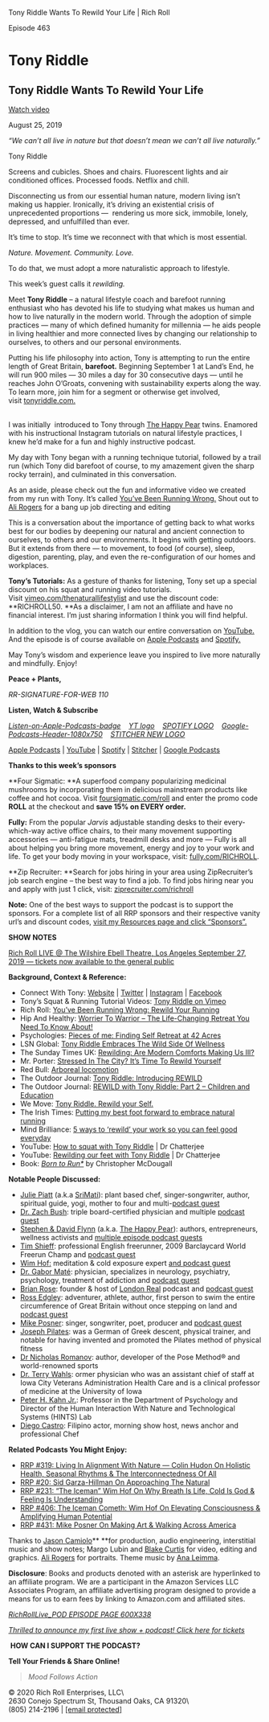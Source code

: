 Tony Riddle Wants To Rewild Your Life | Rich Roll

Episode 463

Tony Riddle
===========

Tony Riddle Wants To Rewild Your Life
-------------------------------------

[Watch video ](https://www.youtube.com/watch?v=jng3VJYcNhw)

August 25, 2019

*“We can’t all live in nature but that doesn’t mean we can’t all live
naturally.”*

Tony Riddle


Screens and cubicles. Shoes and chairs. Fluorescent lights and air
conditioned offices. Processed foods. Netflix and chill.

Disconnecting us from our essential human nature, modern living isn’t
making us happier. Ironically, it’s driving an existential crisis of
unprecedented proportions —  rendering us more sick, immobile, lonely,
depressed, and unfulfilled than ever.

It’s time to stop. It’s time we reconnect with that which is most
essential.

*Nature. Movement. Community. Love.*

To do that, we must adopt a more naturalistic approach to lifestyle.

This week’s guest calls it *rewilding.*

Meet **Tony Riddle** – a natural lifestyle coach and barefoot running
enthusiast who has devoted his life to studying what makes us human and
how to live naturally in the modern world. Through the adoption of
simple practices — many of which defined humanity for millennia — he
aids people in living healthier and more connected lives by changing our
relationship to ourselves, to others and our personal environments.

Putting his life philosophy into action, Tony is attempting to run the
entire length of Great Britain, **barefoot.** Beginning September 1 at
Land’s End, he will run 900 miles — 30 miles a day for 30 consecutive
days — until he reaches John O’Groats, convening with sustainability
experts along the way. To learn more, join him for a segment or
otherwise get involved, visit [tonyriddle.com.](http://tonyriddle.com.)

\
I was initially  introduced to Tony through [The Happy
Pear](https://www.richroll.com/?s=happy+pear) twins. Enamored with his
instructional Instagram tutorials on natural lifestyle practices, I knew
he’d make for a fun and highly instructive podcast.

My day with Tony began with a running technique tutorial, followed by a
trail run (which Tony did barefoot of course, to my amazement given the
sharp rocky terrain), and culminated in this conversation.

As an aside, please check out the fun and informative video we created
from my run with Tony. It’s called [You’ve Been Running
Wrong.](https://www.richroll.com/blog/youve-been-running-wrong/) Shout
out to [Ali Rogers](http://pranalens.com) for a bang up job directing
and editing

This is a conversation about the importance of getting back to what
works best for our bodies by deepening our natural and ancient
connection to ourselves, to others and our environments. It begins with
getting outdoors. But it extends from there — to movement, to food (of
course), sleep, digestion, parenting, play, and even the
re-configuration of our homes and workplaces.

**Tony’s Tutorials:** As a gesture of thanks for listening, Tony set up
a special discount on his squat and running video tutorials.
Visit [vimeo.com/thenaturallifestylist](https://vimeo.com/thenaturallifestylist)
and use the discount code: **RICHROLL50. **As a disclaimer, I am not an
affiliate and have no financial interest. I’m just sharing information I
think you will find helpful.

In addition to the vlog, you can watch our entire conversation on
[YouTube.](https://bit.ly/tonyriddle463) And the episode is of course
available on [Apple Podcasts](https://bit.ly/rrpitunes) and
[Spotify.](https://bit.ly/rrpspotify)

May Tony’s wisdom and experience leave you inspired to live more
naturally and mindfully. Enjoy!

**Peace + Plants,**

*RR-SIGNATURE-FOR-WEB 110*

**Listen, Watch & Subscribe**

[*Listen-on-Apple-Podcasts-badge*](https://bit.ly/rrpitunes)    [*YT
logo*](https://youtube.com/richroll)    [*SPOTIFY
LOGO*](https://bit.ly/rrpspotify) 
  [*Google-Podcasts-Header-1080x750*](https://bit.ly/rrpgoogle)    [*STITCHER
NEW LOGO*](https://bit.ly/rrpstitcher)

[Apple
Podcasts](https://bit.ly/rrpitunes) | [YouTube](https://youtube.com/richroll) | [Spotify](https://bit.ly/rrpspotify) | [Stitcher](https://bit.ly/rrpstitcher) | [Google
Podcasts](https://bit.ly/rrpgoogle)

**Thanks to this week’s sponsors**

**Four Sigmatic: **A superfood company popularizing medicinal mushrooms
by incorporating them in delicious mainstream products like coffee and
hot cocoa.
Visit [foursigmatic.com/roll](http://www.foursigmatic.com/roll) and
enter the promo code **ROLL** at the checkout and **save 15% on EVERY
order.**

**Fully:** From the popular *Jarvis* adjustable standing desks to their
every-which-way active office chairs, to their many movement supporting
accessories — anti-fatigue mats, treadmill desks and more — Fully is all
about helping you bring more movement, energy and joy to your work and
life. To get your body moving in your workspace, visit:
[fully.com/RICHROLL](http://www.fully.com/RICHROLL).

**Zip Recruiter: **Search for jobs hiring in your area using
ZipRecruiter’s job search engine – the best way to find a job. To find
jobs hiring near you and apply with just 1 click,
visit: [ziprecruiter.com/richroll](https://www.ziprecruiter.com/richroll)

**Note:** One of the best ways to support the podcast is to support the
sponsors. For a complete list of all RRP sponsors and their respective
vanity url’s and discount codes, [visit my Resources page and click
“Sponsors”.](https://www.richroll.com/resources/)

**SHOW NOTES**

[Rich Roll LIVE @ The Wilshire Ebell Theatre, Los Angeles September 27,
2019 — tickets now available to the general
public](http://axs.com/events/378244/rich-roll-live-tickets?skin=aegpresents)

**Background, Context & Reference:**

-   Connect With Tony: [Website](https://tonyriddle.com) |
    [Twitter](https://twitter.com/feedthehuman) |
    [Instagram](https://www.instagram.com/thenaturallifestylist) | [Facebook](https://www.facebook.com/naturallifestylist)
-   Tony’s Squat & Running Tutorial Videos: [Tony Riddle on
    Vimeo](https://www.vimeo.com/thenaturallifestylist%20)
-   Rich Roll: [You’ve Been Running Wrong: Rewild Your
    Running](https://www.richroll.com/blog/youve-been-running-wrong/)
-   Hip And Healthy: [Worrier To Warrior – The Life-Changing Retreat You
    Need To Know
    About!](https://tonyriddle.com/wp-content/uploads/2019/02/HIP-AND-HEALTHY-ARTICLE2.pdf)
-   Psychologies: [Pieces of me: Finding Self Retreat at 42
    Acres](https://tonyriddle.com/wp-content/uploads/2019/02/PSYCHOLOGIES-ARTICLE.pdf)
-   LSN Global: [Tony Riddle Embraces The Wild Side Of
    Wellness](https://www.lsnglobal.com/big-ideas/article/22114/tony-riddle-embraces-the-wild-side-of-wellness)
-   The Sunday Times UK: [Rewilding: Are Modern Comforts Making Us
    Ill?](https://www.thetimes.co.uk/article/rewilding-are-modern-comforts-making-us-ill-jz8xzxrdk)
-   Mr. Porter: [Stressed In The City? It’s Time To Rewild
    Yourself](https://tonyriddle.com/wp-content/uploads/2019/02/MR-PORTER-ARTICLE.pdf)
-   Red Bull: [Arboreal
    locomotion](https://tonyriddle.com/wp-content/uploads/2019/02/RED-BULL-ARTICLE.pdf)
-   The Outdoor Journal: [Tony Riddle: Introducing
    REWILD](https://www.outdoorjournal.com/featured/athletes-and-explorers/rewild-movement-tony-riddle/)
-   The Outdoor Journal: [REWILD with Tony Riddle: Part 2 – Children and
    Education](https://www.outdoorjournal.com/featured/athletes-and-explorers/rewild-tony-riddle-children-education/)
-   We Move: [Tony Riddle. Rewild
    your Self.](https://www.wemovemagazine.com/podcasts/2018/9/15/tony-riddle-the-natural-lifestylist)
-   The Irish Times: [Putting my best foot forward to embrace natural
    running](https://www.irishtimes.com/life-and-style/health-family/putting-my-best-foot-forward-to-embrace-natural-running-1.1560164)
-   Mind Brilliance: [5 ways to ‘rewild’ your work so you can feel good
    everyday](https://www.mindbrilliance.co.uk/5-ways-to-rewild-your-work-so-you-can-feel-good-everyday/)
-   YouTube: [How to squat with Tony
    Riddle](https://www.youtube.com/watch?v=NWYDc0QHbtI) | Dr Chatterjee
-   YouTube: [Rewilding our feet with Tony
    Riddle](https://www.youtube.com/watch?v=4jDB9IKvMaA) | Dr Chatterjee
-   Book: [*Born to
    Run\**](https://www.amazon.com/gp/product/0307279189/ref=as_li_qf_asin_il_tl?ie=UTF8&tag=ricroloffweb-20&creative=9325&linkCode=as2&creativeASIN=0307279189&linkId=9abed055846bb65c202e1b2a890c1ae5) by
    Christopher McDougall

**Notable People Discussed:**

-   [Julie Piatt](http://www.srimati.com/) (a.k.a
    [SriMati](http://www.srimatimusic.com/)): plant based chef,
    singer-songwriter, author, spiritual guide, yogi, mother to four and
    multi-[podcast guest](https://www.richroll.com/?s=julie+piatt)
-   [Dr. Zach Bush](http://zachbushmd.com/): triple board-certified
    physician and multiple [podcast
    guest](https://www.richroll.com/podcast/zach-bush-414/)
-   [Stephen & David Flynn](https://thehappypear.ie/about/) (a.k.a. [The
    Happy Pear](https://thehappypear.ie/)): authors, entrepreneurs,
    wellness activists and [multiple episode podcast
    guests](https://www.richroll.com/?s=happy+pear)
-   [Tim Shieff](https://www.youtube.com/user/99timshi): professional
    English freerunner, 2009 Barclaycard World Freerun Champ and
    [podcast
    guest](https://www.richroll.com/podcast/the-spirit-of-timothy-shieff/)
-   [Wim Hof:](http://www.icemanwimhof.com/) meditation & cold exposure
    expert [and podcast
    guest](https://www.richroll.com/podcast/the-iceman-wim-hof/)
-   [Dr. Gabor Maté](https://drgabormate.com/): physician, specializes
    in neurology, psychiatry, psychology, treatment of addiction
    and [podcast guest](https://www.richroll.com/podcast/gabor-mate/)
-   [Brian Rose](https://twitter.com/LondonRealTV): founder & host
    of [London Real](https://londonreal.tv/e/) podcast and [podcast
    guest](https://www.richroll.com/podcast/brian-rose-381/)
-   [Ross Edgley](https://rossedgley.com): adventurer, athlete, author,
    first person to swim the entire circumference of Great
    Britain without once stepping on land and [podcast
    guest](https://www.richroll.com/podcast/ross-edgley-408/)
-   [Mike Posner](https://mikeposner.com): singer, songwriter, poet,
    producer and [podcast
    guest](https://www.richroll.com/podcast/mike-posner-431/)
-   [Joseph
    Pilates](https://www.pilates.com/BBAPP/V/pilates/origins-of-pilates.html):
    was a German of Greek descent, physical trainer, and notable for
    having invented and promoted the Pilates method of physical fitness
-   [Dr Nicholas Romanov](https://nicholasromanov.com): author,
    developer of the Pose Method® and world-renowned sports
-   [Dr. Terry Wahls](https://terrywahls.com): ormer physician who was
    an assistant chief of staff at Iowa City Veterans Administration
    Health Care and is a clinical professor of medicine at the
    University of Iowa
-   [Peter H.
    Kahn Jr.](https://scholar.google.com/citations?user=qtsnjKsAAAAJ):
    Professor in the Department of Psychology and Director of the Human
    Interaction With Nature and Technological Systems (HINTS) Lab
-   [Diego Castro](https://www.instagram.com/diegokcastro/): Filipino
    actor, morning show host, news anchor and professional Chef

**Related Podcasts You Might Enjoy:**

-   [RRP \#319: Living In Alignment With Nature — Colin Hudon On
    Holistic Health, Seasonal Rhythms & The Interconnectedness Of
    All](https://www.richroll.com/podcast/colin-hudon-4/)
-   [RRP \#20: Sid Garza-Hillman On Approaching The
    Natural](https://www.richroll.com/podcast/rrp20-sid-garza-hillman-the-rich-roll-podcast/)
-   [RRP \#231: “The Iceman” Wim Hof On Why Breath Is Life, Cold Is God
    & Feeling Is
    Understanding](https://www.richroll.com/podcast/the-iceman-wim-hof/)
-   [RRP \#406: The Iceman Cometh: Wim Hof On Elevating Consciousness &
    Amplifying Human
    Potential](https://www.richroll.com/podcast/wim-hof-406/)
-   [RRP \#431: Mike Posner On Making Art & Walking Across
    America](https://www.richroll.com/podcast/mike-posner-431/)

Thanks to [Jason Camiolo](http://www.jasoncamiolo.com/)** **for
production, audio engineering, interstitial music and show notes; Margo
Lubin and [Blake Curtis](https://www.blakecurtis.net/) for video,
editing and graphics. [Ali Rogers](http://www.pranalens.com) for
portraits. Theme music by [Ana
Leimma](https://soundcloud.com/user-981033703).

**Disclosure**: Books and products denoted with an asterisk are
hyperlinked to an affiliate program. We are a participant in the Amazon
Services LLC Associates Program, an affiliate advertising program
designed to provide a means for us to earn fees by linking to Amazon.com
and affiliated sites.

[*RichRollLive\_POD EPISODE PAGE 600X338*](http://axs.com/events/378244/rich-roll-live-tickets?skin=aegpresents)

[*Thrilled to announce my first live show + podcast! Click here for
tickets*](http://axs.com/events/378244/rich-roll-live-tickets?skin=aegpresents)

 **HOW CAN I SUPPORT THE PODCAST?**

**Tell Your Friends & Share Online!**

> _Mood Follows Action_

© 2020 Rich Roll Enterprises, LLC\  
2630 Conejo Spectrum St, Thousand Oaks, CA 91320\  
(805) 214-2196 | [\[email protected\]](/cdn-cgi/l/email-protection)
